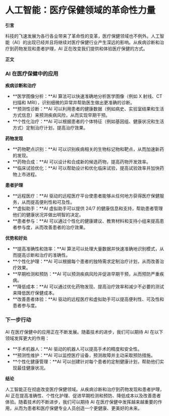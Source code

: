 # 人工智能：医疗保健领域的革命性力量

**引言**

科技的飞速发展为各行各业带来了革命性的变革，医疗保健领域也不例外。人工智能（AI）的出现已经并且将继续对医疗保健行业产生深远的影响。从疾病诊断和治疗到药物发现和患者护理，AI 正在改变我们提供和体验医疗保健的方式。

**正文**

### AI 在医疗保健中的应用

**疾病诊断和治疗**

* **医学图像分析：**AI 算法可以快速准确地分析医学图像（例如 X 射线、CT 扫描和 MRI），识别细微的异常并帮助医生做出更准确的诊断。
* **预测性诊断：**AI 可以利用患者的健康数据（例如病史、实验室结果和生活方式信息）来预测疾病风险，从而实现早期干预。
* **个性化治疗：**AI 可以根据患者的个体特征（例如基因组、健康状况和生活方式）定制治疗计划，提高治疗效果。

**药物发现**

* **药物靶点识别：**AI 可以识别疾病相关的生物标记物和靶点，从而加速新药的发现。
* **药物合成：**AI 可以设计和合成新的候选药物，提高药物开发效率。
* **临床试验优化：**AI 可以帮助设计和优化临床试验，提高试验效率并加快药物上市进程。

**患者护理**

* **远程医疗：**AI 驱动的远程医疗平台使患者能够从任何地方获得医疗保健服务，从而提高便利性和可及性。
* **虚拟助手：**AI 虚拟助手可以提供 24/7 的健康信息和支持，帮助患者管理他们的健康状况并做出明智的决定。
* **患者参与：**AI 可以通过个性化的健康建议、教育材料和支持小组来提高患者参与度，从而改善患者的治疗效果。

**优势和好处**

* **提高准确性和效率：**AI 算法可以处理大量数据并快速准确地识别模式，从而提高诊断和治疗的准确性。
* **个性化护理：**AI 可以根据每个患者的独特需求定制治疗计划，从而改善治疗效果。
* **早期检测和预防：**AI 可以预测疾病风险并促进早期干预，从而预防严重疾病。
* **降低成本：**AI 可以通过优化药物发现、提高治疗效率和减少不必要的测试来降低医疗保健成本。
* **改善患者体验：**AI 驱动的远程医疗和虚拟助手可以提高便利性、可及性和患者参与度。

### 下一步行动

AI 在医疗保健中的应用正在不断发展。随着技术的进步，我们可以期待 AI 在以下领域发挥更大的作用：

* **手术机器人：**AI 驱动的机器人可以提高手术的精度和安全性。
* **预测性维护：**AI 可以监控医疗设备，预测故障并主动采取预防措施。
* **个性化健康管理：**AI 可以创建针对每个患者的定制健康计划，帮助他们实现最佳健康状况。

**结论**

人工智能正在彻底改变医疗保健领域。从疾病诊断和治疗到药物发现和患者护理，AI 正在提高准确性、个性化护理、促进早期检测和预防、降低成本以及改善患者体验。随着技术的不断进步，我们可以期待 AI 在医疗保健中发挥越来越重要的作用，从而为患者和医疗保健专业人员创造一个更健康、更美好的未来。
